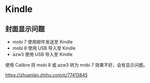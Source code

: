 # Kindle

## 封面显示问题

* mobi 7 使用邮件发送至 Kindle
* mobi 8 使用 USB 导入至 Kindle
* azw3 使用 USB 导入至 Kindle

使用 Calibre 将 mobi 8 或 azw3 转为 mobi 7 效果不好，会有显示问题。

<https://zhuanlan.zhihu.com/p/77413845>
